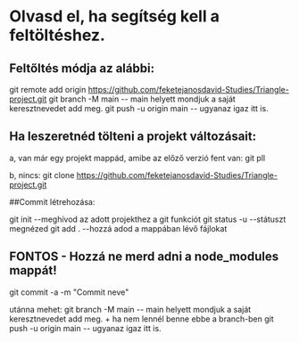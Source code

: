 # Olvasd el, ha segítség kell a feltöltéshez.

## Feltőltés módja az alábbi:

git remote add origin https://github.com/feketejanosdavid-Studies/Triangle-project.git
git branch -M main              -- main helyett mondjuk a saját keresztnevedet add meg.
git push -u origin main         -- ugyanaz igaz itt is.

## Ha leszeretnéd tölteni a projekt változásait:

a, van már egy projekt mappád, amibe az előző verzió fent van:
git pll

b, nincs:
git clone https://github.com/feketejanosdavid-Studies/Triangle-project.git

##Commit létrehozása:

git init    --meghívod az adott projekthez a git funkciót
git status -u   --státuszt megnézed
git add .   --hozzá adod a mappában lévő fájlokat

## FONTOS - Hozzá ne merd adni a node_modules mappát!

git commit -a -m "Commit neve"

utánna mehet:
    git branch -M main              -- main helyett mondjuk a saját keresztnevedet add meg. + ha nem lennél benne ebbe a branch-ben
    git push -u origin main         -- ugyanaz igaz itt is.

